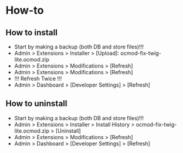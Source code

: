 # How-to

## How to install
* Start by making a backup (both DB and store files)!!!
* Admin > Extensions > Installer > [Upload]: ocmod-fix-twig-lite.ocmod.zip
* Admin > Extensions > Modifications > [Refresh]
* Admin > Extensions > Modifications > [Refresh]
* !!! Refresh Twice !!!
* Admin > Dashboard > [Developer Settings] > [Refresh]


## How to uninstall
* Start by making a backup (both DB and store files)!!!
* Admin > Extensions > Installer > Install History > ocmod-fix-twig-lite.ocmod.zip > [Uninstall]
* Admin > Extensions > Modifications > [Refresh]
* Admin > Dashboard > [Developer Settings] > [Refresh]

